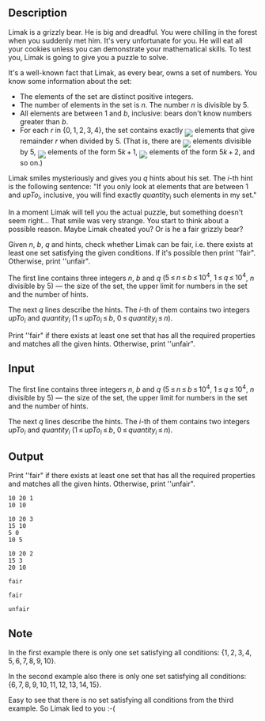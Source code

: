 ## Description

<div><p>Limak is a grizzly bear. He is big and dreadful. You were chilling in the forest when you suddenly met him. It's very unfortunate for you. He will eat all your cookies unless you can demonstrate your mathematical skills. To test you, Limak is going to give you a puzzle to solve.</p><p>It's a well-known fact that Limak, as every bear, owns a set of numbers. You know some information about the set:</p><ul> <li> The elements of the set are distinct positive integers. </li><li> The number of elements in the set is <span class="tex-span"><i>n</i></span>. The number <span class="tex-span"><i>n</i></span> is divisible by <span class="tex-span">5</span>. </li><li> All elements are between <span class="tex-span">1</span> and <span class="tex-span"><i>b</i></span>, inclusive: bears don't know numbers greater than <span class="tex-span"><i>b</i></span>. </li><li> For each <span class="tex-span"><i>r</i></span> in <span class="tex-span">{0, 1, 2, 3, 4}</span>, the set contains exactly <img align="middle" class="tex-formula" src="file://iyrY9rkC.png" style="max-width: 100.0%;max-height: 100.0%;"> elements that give remainder <span class="tex-span"><i>r</i></span> when divided by <span class="tex-span">5</span>. (That is, there are <img align="middle" class="tex-formula" src="file://hz8SUVKd.png" style="max-width: 100.0%;max-height: 100.0%;"> elements divisible by <span class="tex-span">5</span>, <img align="middle" class="tex-formula" src="file://wRFroeLM.png" style="max-width: 100.0%;max-height: 100.0%;"> elements of the form <span class="tex-span">5<i>k</i> + 1</span>, <img align="middle" class="tex-formula" src="file://9mJv55ih.png" style="max-width: 100.0%;max-height: 100.0%;"> elements of the form <span class="tex-span">5<i>k</i> + 2</span>, and so on.) </li></ul><p>Limak smiles mysteriously and gives you <span class="tex-span"><i>q</i></span> hints about his set. The <span class="tex-span"><i>i</i></span>-th hint is the following sentence: "If you only look at elements that are between <span class="tex-span">1</span> and <span class="tex-span"><i>upTo</i><sub class="lower-index"><i>i</i></sub></span>, inclusive, you will find exactly <span class="tex-span"><i>quantity</i><sub class="lower-index"><i>i</i></sub></span> such elements in my set."</p><p>In a moment Limak will tell you the actual puzzle, but something doesn't seem right... That smile was very strange. You start to think about a possible reason. Maybe Limak cheated you? Or is he a fair grizzly bear?</p><p>Given <span class="tex-span"><i>n</i></span>, <span class="tex-span"><i>b</i></span>, <span class="tex-span"><i>q</i></span> and hints, check whether Limak can be fair, i.e. there exists at least one set satisfying the given conditions. If it's possible then print ''<span class="tex-font-style-tt">fair</span>". Otherwise, print ''<span class="tex-font-style-tt">unfair</span>".</p></div><div class="input-specification"><p>The first line contains three integers <span class="tex-span"><i>n</i></span>, <span class="tex-span"><i>b</i></span> and <span class="tex-span"><i>q</i></span> (<span class="tex-span">5 ≤ <i>n</i> ≤ <i>b</i> ≤ 10<sup class="upper-index">4</sup></span>, <span class="tex-span">1 ≤ <i>q</i> ≤ 10<sup class="upper-index">4</sup></span>, <span class="tex-span"><i>n</i></span> divisible by <span class="tex-span">5</span>) — the size of the set, the upper limit for numbers in the set and the number of hints.</p><p>The next <span class="tex-span"><i>q</i></span> lines describe the hints. The <span class="tex-span"><i>i</i></span>-th of them contains two integers <span class="tex-span"><i>upTo</i><sub class="lower-index"><i>i</i></sub></span> and <span class="tex-span"><i>quantity</i><sub class="lower-index"><i>i</i></sub></span> (<span class="tex-span">1 ≤ <i>upTo</i><sub class="lower-index"><i>i</i></sub> ≤ <i>b</i></span>, <span class="tex-span">0 ≤ <i>quantity</i><sub class="lower-index"><i>i</i></sub> ≤ <i>n</i></span>).</p></div><div class="output-specification"><p>Print ''<span class="tex-font-style-tt">fair</span>" if there exists at least one set that has all the required properties and matches all the given hints. Otherwise, print ''<span class="tex-font-style-tt">unfair</span>".</p></div>

## Input

<p>The first line contains three integers <span class="tex-span"><i>n</i></span>, <span class="tex-span"><i>b</i></span> and <span class="tex-span"><i>q</i></span> (<span class="tex-span">5 ≤ <i>n</i> ≤ <i>b</i> ≤ 10<sup class="upper-index">4</sup></span>, <span class="tex-span">1 ≤ <i>q</i> ≤ 10<sup class="upper-index">4</sup></span>, <span class="tex-span"><i>n</i></span> divisible by <span class="tex-span">5</span>) — the size of the set, the upper limit for numbers in the set and the number of hints.</p><p>The next <span class="tex-span"><i>q</i></span> lines describe the hints. The <span class="tex-span"><i>i</i></span>-th of them contains two integers <span class="tex-span"><i>upTo</i><sub class="lower-index"><i>i</i></sub></span> and <span class="tex-span"><i>quantity</i><sub class="lower-index"><i>i</i></sub></span> (<span class="tex-span">1 ≤ <i>upTo</i><sub class="lower-index"><i>i</i></sub> ≤ <i>b</i></span>, <span class="tex-span">0 ≤ <i>quantity</i><sub class="lower-index"><i>i</i></sub> ≤ <i>n</i></span>).</p>

## Output

<p>Print ''<span class="tex-font-style-tt">fair</span>" if there exists at least one set that has all the required properties and matches all the given hints. Otherwise, print ''<span class="tex-font-style-tt">unfair</span>".</p>





```input1
10 20 1
10 10

```




```input2
10 20 3
15 10
5 0
10 5

```




```input3
10 20 2
15 3
20 10

```




```output1
fair

```




```output2
fair

```




```output3
unfair

```



## Note

<p>In the first example there is only one set satisfying all conditions: {1, 2, 3, 4, 5, 6, 7, 8, 9, 10}.</p><p>In the second example also there is only one set satisfying all conditions: {6, 7, 8, 9, 10, 11, 12, 13, 14, 15}.</p><p>Easy to see that there is no set satisfying all conditions from the third example. So Limak lied to you :-(</p>
